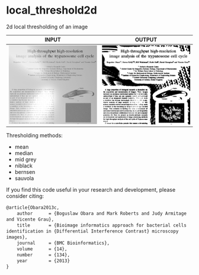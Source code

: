 # local_threshold2d
2d local thresholding of an image<br/>

| INPUT | OUTPUT |
| ------------- | ------------- |
| <img src="https://github.com/BoguslawObara/local_threshold2d/blob/master/im/text.png" width="250">  | <img src="https://github.com/BoguslawObara/local_threshold2d/blob/master/im/text_mean.png" width="250"> |

Thresholding methods:
- mean
- median
- mid grey
- niblack
- bernsen
- sauvola

If you find this code useful in your research and development, please consider citing:

    @article{Obara2013c,
        author      = {Boguslaw Obara and Mark Roberts and Judy Armitage and Vicente Grau},
        title       = {Bioimage informatics approach for bacterial cells identification in {Differential Interference Contrast} microscopy images},
        journal     = {BMC Bioinformatics},
        volume      = {14},
        number      = {134},
        year        = {2013}
    }
